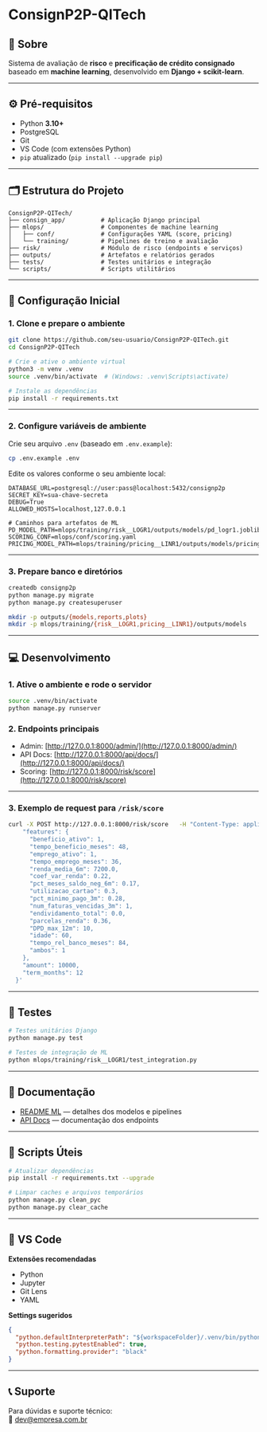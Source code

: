 # ConsignP2P-QITech

## 🧠 Sobre
Sistema de avaliação de **risco** e **precificação de crédito consignado** baseado em **machine learning**, desenvolvido em **Django + scikit-learn**.

---

## ⚙️ Pré-requisitos

- Python **3.10+**
- PostgreSQL
- Git
- VS Code (com extensões Python)
- `pip` atualizado (`pip install --upgrade pip`)

---

## 🗂️ Estrutura do Projeto
```
ConsignP2P-QITech/
├── consign_app/          # Aplicação Django principal
├── mlops/                # Componentes de machine learning
│   ├── conf/             # Configurações YAML (score, pricing)
│   └── training/         # Pipelines de treino e avaliação
├── risk/                 # Módulo de risco (endpoints e serviços)
├── outputs/              # Artefatos e relatórios gerados
├── tests/                # Testes unitários e integração
└── scripts/              # Scripts utilitários
```

---

## 🚀 Configuração Inicial

### 1. Clone e prepare o ambiente
```bash
git clone https://github.com/seu-usuario/ConsignP2P-QITech.git
cd ConsignP2P-QITech

# Crie e ative o ambiente virtual
python3 -m venv .venv
source .venv/bin/activate  # (Windows: .venv\Scripts\activate)

# Instale as dependências
pip install -r requirements.txt
```

---

### 2. Configure variáveis de ambiente
Crie seu arquivo `.env` (baseado em `.env.example`):
```bash
cp .env.example .env
```

Edite os valores conforme o seu ambiente local:
```env
DATABASE_URL=postgresql://user:pass@localhost:5432/consignp2p
SECRET_KEY=sua-chave-secreta
DEBUG=True
ALLOWED_HOSTS=localhost,127.0.0.1

# Caminhos para artefatos de ML
PD_MODEL_PATH=mlops/training/risk__LOGR1/outputs/models/pd_logr1.joblib
SCORING_CONF=mlops/conf/scoring.yaml
PRICING_MODEL_PATH=mlops/training/pricing__LINR1/outputs/models/pricing_linr1.joblib
```

---

### 3. Prepare banco e diretórios
```bash
createdb consignp2p
python manage.py migrate
python manage.py createsuperuser

mkdir -p outputs/{models,reports,plots}
mkdir -p mlops/training/{risk__LOGR1,pricing__LINR1}/outputs/models
```

---

## 💻 Desenvolvimento

### 1. Ative o ambiente e rode o servidor
```bash
source .venv/bin/activate
python manage.py runserver
```

### 2. Endpoints principais
- Admin: [http://127.0.0.1:8000/admin/](http://127.0.0.1:8000/admin/)
- API Docs: [http://127.0.0.1:8000/api/docs/](http://127.0.0.1:8000/api/docs/)
- Scoring: [http://127.0.0.1:8000/risk/score](http://127.0.0.1:8000/risk/score)

---

### 3. Exemplo de request para `/risk/score`
```bash
curl -X POST http://127.0.0.1:8000/risk/score   -H "Content-Type: application/json"   -d '{
    "features": {
      "beneficio_ativo": 1,
      "tempo_beneficio_meses": 48,
      "emprego_ativo": 1,
      "tempo_emprego_meses": 36,
      "renda_media_6m": 7200.0,
      "coef_var_renda": 0.22,
      "pct_meses_saldo_neg_6m": 0.17,
      "utilizacao_cartao": 0.3,
      "pct_minimo_pago_3m": 0.28,
      "num_faturas_vencidas_3m": 1,
      "endividamento_total": 0.0,
      "parcelas_renda": 0.36,
      "DPD_max_12m": 10,
      "idade": 60,
      "tempo_rel_banco_meses": 84,
      "ambos": 1
    },
    "amount": 10000,
    "term_months": 12
  }'
```

---

## 🧪 Testes

```bash
# Testes unitários Django
python manage.py test

# Testes de integração de ML
python mlops/training/risk__LOGR1/test_integration.py
```

---

## 📘 Documentação

- [README ML](mlops/README.md) — detalhes dos modelos e pipelines  
- [API Docs](docs/api.md) — documentação dos endpoints  

---

## 🧰 Scripts Úteis

```bash
# Atualizar dependências
pip install -r requirements.txt --upgrade

# Limpar caches e arquivos temporários
python manage.py clean_pyc
python manage.py clear_cache
```

---

## 🧩 VS Code

**Extensões recomendadas**
- Python
- Jupyter
- Git Lens
- YAML

**Settings sugeridos**
```json
{
  "python.defaultInterpreterPath": "${workspaceFolder}/.venv/bin/python",
  "python.testing.pytestEnabled": true,
  "python.formatting.provider": "black"
}
```

---

## 📞 Suporte

Para dúvidas e suporte técnico:  
📧 dev@empresa.com.br
